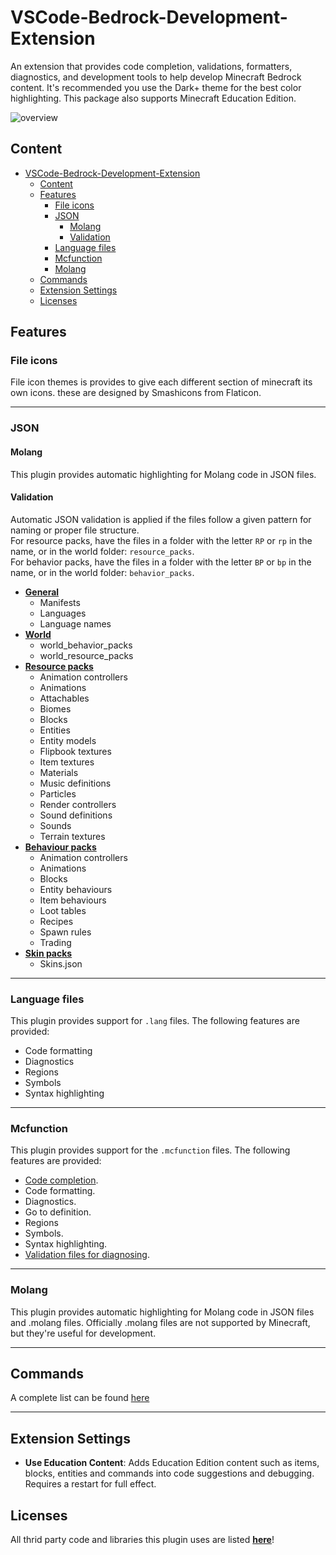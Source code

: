 # VSCode-Bedrock-Development-Extension
An extension that provides code completion, validations, formatters, diagnostics, and development tools to help develop Minecraft Bedrock content.
It's recommended you use the Dark+ theme for the best color highlighting. This package also supports Minecraft Education Edition.

![overview](documentation/resources/overview.gif)

## Content
- [VSCode-Bedrock-Development-Extension](#vscode-bedrock-development-extension)
  - [Content](#content)
  - [Features](#features)
    - [File icons](#file-icons)
    - [JSON](#json)
      - [Molang](#molang)
      - [Validation](#validation)
    - [Language files](#language-files)
    - [Mcfunction](#mcfunction)
    - [Molang](#molang-1)
  - [Commands](#commands)
  - [Extension Settings](#extension-settings)
  - [Licenses](#licenses)
  
## Features

### File icons

File icon themes is provides to give each different section of minecraft its own icons. these are designed by Smashicons from Flaticon.

---
### JSON

#### Molang
This plugin provides automatic highlighting for Molang code in JSON files.

#### Validation
Automatic JSON validation is applied if the files follow a given pattern for naming or proper file structure.  
For resource packs, have the files in a folder with the letter `RP` or `rp` in the name, or in the world folder: `resource_packs`.  
For behavior packs, have the files in a folder with the letter `BP` or `bp` in the name, or in the world folder: `behavior_packs`.  

- [**General**](./documentation/Json%20Validation.md#general)
  - Manifests
  - Languages
  - Language names
- [**World**](./documentation/Json%20Validation.md#world)
  - world_behavior_packs
  - world_resource_packs
- [**Resource packs**](./documentation/Json%20Validation.md#resource-packs)
  - Animation controllers
  - Animations
  - Attachables
  - Biomes
  - Blocks
  - Entities
  - Entity models
  - Flipbook textures
  - Item textures
  - Materials
  - Music definitions
  - Particles
  - Render controllers
  - Sound definitions
  - Sounds
  - Terrain textures
- [**Behaviour packs**](./documentation/Json%20Validation.md#behaviour-packs)
  - Animation controllers
  - Animations
  - Blocks
  - Entity behaviours
  - Item behaviours
  - Loot tables
  - Recipes
  - Spawn rules
  - Trading
- [**Skin packs**](./documentation/Json%20Validation.md#skinpacks)
  - Skins.json

---
### Language files
This plugin provides support for `.lang` files. The following features are provided:
- Code formatting
- Diagnostics
- Regions
- Symbols
- Syntax highlighting

---
### Mcfunction
This plugin provides support for the `.mcfunction` files. The following features are provided:
- [Code completion](documentation/completion/Mcfunctions.md).
- Code formatting.
- Diagnostics.
- Go to definition.
- Regions
- Symbols.
- Syntax highlighting.
- [Validation files for diagnosing](documentation/Commands.md).

---
### Molang
This plugin provides automatic highlighting for Molang code in JSON files and .molang files. Officially .molang files are not supported by Minecraft, but they're useful for development.


---
## Commands
A complete list can be found [here](documentation/Commands.md)

---
## Extension Settings

- **Use Education Content**: Adds Education Edition content such as items, blocks, entities and commands into code suggestions and debugging. Requires a
  restart for full effect.


## Licenses
All thrid party code and libraries this plugin uses are listed [**here**](./LICENSES/Licenses.md)!
